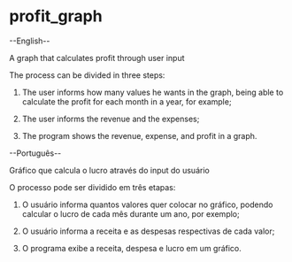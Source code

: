 # profit_graph

--English--

A graph that calculates profit through user input

The process can be divided in three steps:

1) The user informs how many values he wants in the graph, being able to calculate the profit for each month in a year, for example;

2) The user informs the revenue and the expenses;

3) The program shows the revenue, expense, and profit in a graph.


--Português--

Gráfico que calcula o lucro através do input do usuário

O processo pode ser dividido em três etapas:

1) O usuário informa quantos valores quer colocar no gráfico, podendo calcular o lucro de cada mês durante um ano, por exemplo;

2) O usuário informa a receita e as despesas respectivas de cada valor;

3) O programa exibe a receita, despesa e lucro em um gráfico.
